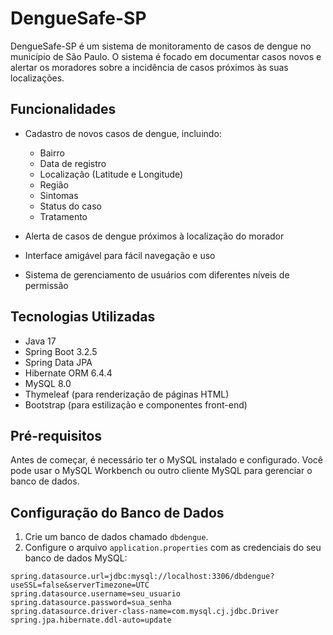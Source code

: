 # DengueSafe-SP

DengueSafe-SP é um sistema de monitoramento de casos de dengue no município de São Paulo. O sistema é focado em documentar casos novos e alertar os moradores sobre a incidência de casos próximos às suas localizações.

## Funcionalidades

- Cadastro de novos casos de dengue, incluindo:
  - Bairro
  - Data de registro
  - Localização (Latitude e Longitude)
  - Região
  - Sintomas
  - Status do caso
  - Tratamento

- Alerta de casos de dengue próximos à localização do morador
- Interface amigável para fácil navegação e uso
- Sistema de gerenciamento de usuários com diferentes níveis de permissão

## Tecnologias Utilizadas

- Java 17
- Spring Boot 3.2.5
- Spring Data JPA
- Hibernate ORM 6.4.4
- MySQL 8.0
- Thymeleaf (para renderização de páginas HTML)
- Bootstrap (para estilização e componentes front-end)

## Pré-requisitos

Antes de começar, é necessário ter o MySQL instalado e configurado. Você pode usar o MySQL Workbench ou outro cliente MySQL para gerenciar o banco de dados.

## Configuração do Banco de Dados

1. Crie um banco de dados chamado `dbdengue`.
2. Configure o arquivo `application.properties` com as credenciais do seu banco de dados MySQL:

```properties
spring.datasource.url=jdbc:mysql://localhost:3306/dbdengue?useSSL=false&serverTimezone=UTC
spring.datasource.username=seu_usuario
spring.datasource.password=sua_senha
spring.datasource.driver-class-name=com.mysql.cj.jdbc.Driver
spring.jpa.hibernate.ddl-auto=update
